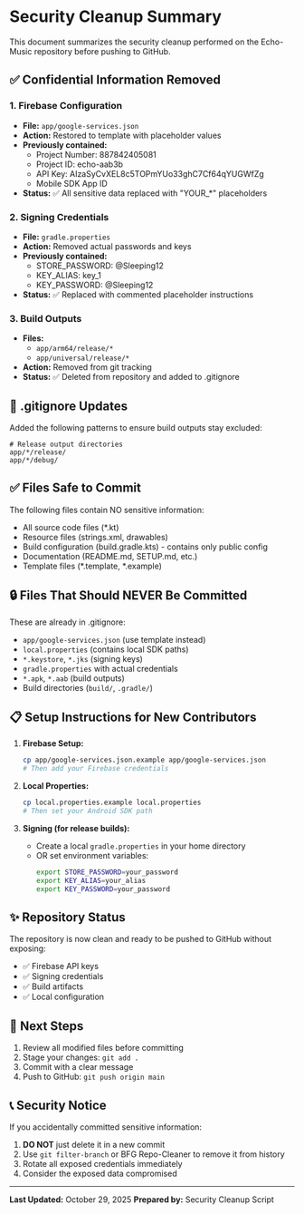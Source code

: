 # Security Cleanup Summary

This document summarizes the security cleanup performed on the Echo-Music repository before pushing to GitHub.

## ✅ Confidential Information Removed

### 1. Firebase Configuration
- **File:** `app/google-services.json`
- **Action:** Restored to template with placeholder values
- **Previously contained:**
  - Project Number: 887842405081
  - Project ID: echo-aab3b
  - API Key: AIzaSyCvXEL8c5TOPmYUo33ghC7Cf64qYUGWfZg
  - Mobile SDK App ID
- **Status:** ✅ All sensitive data replaced with "YOUR_*" placeholders

### 2. Signing Credentials
- **File:** `gradle.properties`
- **Action:** Removed actual passwords and keys
- **Previously contained:**
  - STORE_PASSWORD: @Sleeping12
  - KEY_ALIAS: key_1
  - KEY_PASSWORD: @Sleeping12
- **Status:** ✅ Replaced with commented placeholder instructions

### 3. Build Outputs
- **Files:** 
  - `app/arm64/release/*`
  - `app/universal/release/*`
- **Action:** Removed from git tracking
- **Status:** ✅ Deleted from repository and added to .gitignore

## 📝 .gitignore Updates

Added the following patterns to ensure build outputs stay excluded:
```gitignore
# Release output directories
app/*/release/
app/*/debug/
```

## ✅ Files Safe to Commit

The following files contain NO sensitive information:
- All source code files (*.kt)
- Resource files (strings.xml, drawables)
- Build configuration (build.gradle.kts) - contains only public config
- Documentation (README.md, SETUP.md, etc.)
- Template files (*.template, *.example)

## 🔒 Files That Should NEVER Be Committed

These are already in .gitignore:
- `app/google-services.json` (use template instead)
- `local.properties` (contains local SDK paths)
- `*.keystore`, `*.jks` (signing keys)
- `gradle.properties` with actual credentials
- `*.apk`, `*.aab` (build outputs)
- Build directories (`build/`, `.gradle/`)

## 📋 Setup Instructions for New Contributors

1. **Firebase Setup:**
   ```bash
   cp app/google-services.json.example app/google-services.json
   # Then add your Firebase credentials
   ```

2. **Local Properties:**
   ```bash
   cp local.properties.example local.properties
   # Then set your Android SDK path
   ```

3. **Signing (for release builds):**
   - Create a local `gradle.properties` in your home directory
   - OR set environment variables:
     ```bash
     export STORE_PASSWORD=your_password
     export KEY_ALIAS=your_alias
     export KEY_PASSWORD=your_password
     ```

## ✨ Repository Status

The repository is now clean and ready to be pushed to GitHub without exposing:
- ✅ Firebase API keys
- ✅ Signing credentials
- ✅ Build artifacts
- ✅ Local configuration

## 🚀 Next Steps

1. Review all modified files before committing
2. Stage your changes: `git add .`
3. Commit with a clear message
4. Push to GitHub: `git push origin main`

## 📞 Security Notice

If you accidentally committed sensitive information:
1. **DO NOT** just delete it in a new commit
2. Use `git filter-branch` or BFG Repo-Cleaner to remove it from history
3. Rotate all exposed credentials immediately
4. Consider the exposed data compromised

---

**Last Updated:** October 29, 2025
**Prepared by:** Security Cleanup Script
